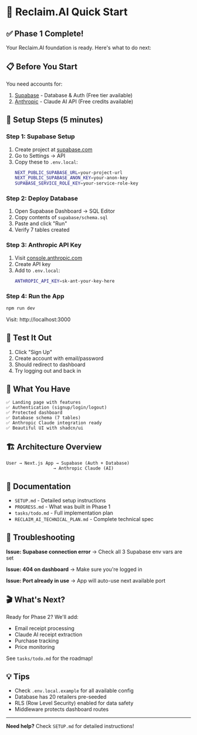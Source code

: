 # 🚀 Reclaim.AI Quick Start

## ✅ Phase 1 Complete!

Your Reclaim.AI foundation is ready. Here's what to do next:

## 📋 Before You Start

You need accounts for:
1. [Supabase](https://supabase.com) - Database & Auth (Free tier available)
2. [Anthropic](https://console.anthropic.com) - Claude AI API (Free credits available)

## 🔧 Setup Steps (5 minutes)

### Step 1: Supabase Setup

1. Create project at [supabase.com](https://supabase.com)
2. Go to Settings → API
3. Copy these to `.env.local`:
   ```bash
   NEXT_PUBLIC_SUPABASE_URL=your-project-url
   NEXT_PUBLIC_SUPABASE_ANON_KEY=your-anon-key
   SUPABASE_SERVICE_ROLE_KEY=your-service-role-key
   ```

### Step 2: Deploy Database

1. Open Supabase Dashboard → SQL Editor
2. Copy contents of `supabase/schema.sql`
3. Paste and click "Run"
4. Verify 7 tables created

### Step 3: Anthropic API Key

1. Visit [console.anthropic.com](https://console.anthropic.com)
2. Create API key
3. Add to `.env.local`:
   ```bash
   ANTHROPIC_API_KEY=sk-ant-your-key-here
   ```

### Step 4: Run the App

```bash
npm run dev
```

Visit: http://localhost:3000

## 🎯 Test It Out

1. Click "Sign Up"
2. Create account with email/password
3. Should redirect to dashboard
4. Try logging out and back in

## 📁 What You Have

```
✅ Landing page with features
✅ Authentication (signup/login/logout)
✅ Protected dashboard
✅ Database schema (7 tables)
✅ Anthropic Claude integration ready
✅ Beautiful UI with shadcn/ui
```

## 🏗️ Architecture Overview

```
User → Next.js App → Supabase (Auth + Database)
                  → Anthropic Claude (AI)
```

## 📖 Documentation

- `SETUP.md` - Detailed setup instructions
- `PROGRESS.md` - What was built in Phase 1
- `tasks/todo.md` - Full implementation plan
- `RECLAIM_AI_TECHNICAL_PLAN.md` - Complete technical spec

## 🐛 Troubleshooting

**Issue: Supabase connection error**
→ Check all 3 Supabase env vars are set

**Issue: 404 on dashboard**
→ Make sure you're logged in

**Issue: Port already in use**
→ App will auto-use next available port

## 🎬 What's Next?

Ready for Phase 2? We'll add:
- Email receipt processing
- Claude AI receipt extraction
- Purchase tracking
- Price monitoring

See `tasks/todo.md` for the roadmap!

## 💡 Tips

- Check `.env.local.example` for all available config
- Database has 20 retailers pre-seeded
- RLS (Row Level Security) enabled for data safety
- Middleware protects dashboard routes

---

**Need help?** Check `SETUP.md` for detailed instructions!

